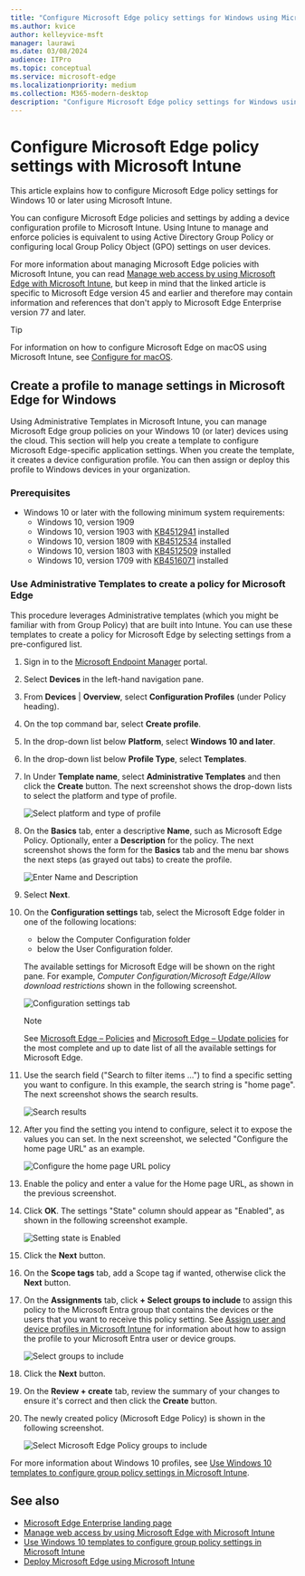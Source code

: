 ```yaml
---
title: "Configure Microsoft Edge policy settings for Windows using Microsoft Intune"
ms.author: kvice
author: kelleyvice-msft
manager: laurawi
ms.date: 03/08/2024
audience: ITPro
ms.topic: conceptual
ms.service: microsoft-edge
ms.localizationpriority: medium
ms.collection: M365-modern-desktop
description: "Configure Microsoft Edge policy settings for Windows using Microsoft Intune."
---
```


# Configure Microsoft Edge policy settings with Microsoft Intune

This article explains how to configure Microsoft Edge policy settings for Windows 10 or later using Microsoft Intune.

You can configure Microsoft Edge policies and settings by adding a device configuration profile to Microsoft Intune. Using Intune to manage and enforce policies is equivalent to using Active Directory Group Policy or configuring local Group Policy Object (GPO) settings on user devices.

For more information about managing Microsoft Edge policies with Microsoft Intune, you can read [Manage web access by using Microsoft Edge with Microsoft Intune](/intune/manage-microsoft-edge), but keep in mind that the linked article is specific to Microsoft Edge version 45 and earlier and therefore may contain information and references that don't apply to Microsoft Edge Enterprise version 77 and later.

> [!TIP]
> For information on how to configure Microsoft Edge on macOS using Microsoft Intune, see [Configure for macOS](configure-microsoft-edge-on-mac.md).

## Create a profile to manage settings in Microsoft Edge for Windows

Using Administrative Templates in Microsoft Intune, you can manage Microsoft Edge group policies on your Windows 10 (or later) devices using the cloud. This section will help you create a template to configure Microsoft Edge-specific application settings. When you create the template, it creates a device configuration profile. You can then assign or deploy this profile to Windows devices in your organization.

### Prerequisites

- Windows 10 or later with the following minimum system requirements:
  - Windows 10, version 1909
  - Windows 10, version 1903 with [KB4512941](https://support.microsoft.com/kb/4512941) installed
  - Windows 10, version 1809 with [KB4512534](https://support.microsoft.com/kb/4512534) installed
  - Windows 10, version 1803 with [KB4512509](https://support.microsoft.com/kb/4512509) installed
  - Windows 10, version 1709 with [KB4516071](https://support.microsoft.com/kb/4516071) installed

### Use Administrative Templates to create a policy for Microsoft Edge

This procedure leverages Administrative templates (which you might be familiar with from Group Policy) that are built into Intune. You can use these templates to create a policy for Microsoft Edge by selecting settings from a pre-configured list.

1. Sign in to the [Microsoft Endpoint Manager](https://endpoint.microsoft.com/) portal.
2. Select **Devices** in the left-hand navigation pane.
3. From **Devices** | **Overview**, select **Configuration Profiles** (under Policy heading).
4. On the top command bar, select **Create profile**.
5. In the drop-down list below **Platform**, select **Windows 10 and later**.
6. In the drop-down list below **Profile Type**, select **Templates**.
7. In Under **Template name**, select **Administrative Templates** and then click the **Create** button. The next screenshot shows the drop-down lists to select the platform and type of profile.

    ![Select platform and type of profile](./media/configure-edge-with-intune/create-profile-platform.png)

7. On the **Basics** tab, enter a descriptive **Name**, such as Microsoft Edge Policy. Optionally, enter a  **Description** for the policy.
The next screenshot shows the form for the **Basics** tab and the menu bar shows the next steps (as grayed out tabs) to create the profile.

   ![Enter Name and Description](./media/configure-edge-with-intune/create-profile-basics-tab.png)

8. Select **Next**.
9. On the **Configuration settings** tab, select the Microsoft Edge folder in one of the following locations:

   - below the Computer Configuration folder
   - below the User Configuration folder.

   The available settings for Microsoft Edge will be shown on the right pane. For example, *Computer Configuration/Microsoft Edge/Allow download restrictions* shown in the following screenshot.

   ![Configuration settings tab](./media/configure-edge-with-intune/create-profile-configuration-settings-tab.png)

   > [!NOTE]
   > See [Microsoft Edge – Policies](./microsoft-edge-policies.md) and [Microsoft Edge – Update policies](./microsoft-edge-update-policies.md) for the most complete and up to date list of all the available settings for Microsoft Edge.

10. Use the search field ("Search to filter items ...") to find a specific setting you want to configure. In this example, the search string is "home page". The next screenshot shows the search results.

    ![Search results](./media/configure-edge-with-intune/create-profile-configuration-settings-tab-search.png)

11. After you find the setting you intend to configure, select it to expose the values you can set. In the next screenshot, we selected "Configure the home page URL" as an example.

    ![Configure the home page URL policy](./media/configure-edge-with-intune/create-profile-configuration-settings-tab-edit-pol.png)

12. Enable the policy and enter a value for the Home page URL, as shown in the previous screenshot.

13. Click **OK**. The settings "State" column should appear as "Enabled", as shown in the following screenshot example.

    ![Setting state is Enabled](./media/configure-edge-with-intune/create-profile-configuration-settings-tab-set-enabled.png)

14. Click the **Next** button.

15. On the **Scope tags** tab, add a Scope tag if wanted, otherwise click the **Next** button.

16. On the **Assignments** tab, click **+ Select groups to include** to assign this policy to the Microsoft Entra group that contains the devices or the users that you want to receive this policy setting. See [Assign user and device profiles in Microsoft Intune](/mem/intune/configuration/device-profile-assign) for information about how to assign the profile to your Microsoft Entra user or device groups.

    ![Select groups to include](./media/configure-edge-with-intune/create-profile-assignments-tab.png)

17. Click the **Next** button.

18. On the **Review + create** tab, review the summary of your changes to ensure it's correct and then click the **Create** button.

19. The newly created policy (Microsoft Edge Policy) is shown in the following screenshot.

    ![Select Microsoft Edge Policy groups to include](./media/configure-edge-with-intune/create-profile-new-policy-finished.png)

For more information about Windows 10 profiles, see [Use Windows 10 templates to configure group policy settings in Microsoft Intune](/mem/intune/protect/administrative-templates-windows).

## See also

- [Microsoft Edge Enterprise landing page](https://aka.ms/EdgeEnterprise)
- [Manage web access by using Microsoft Edge with Microsoft Intune](/mem/intune/apps/manage-microsoft-edge)
- [Use Windows 10 templates to configure group policy settings in Microsoft Intune](/mem/intune/configuration/administrative-templates-windows)
- [Deploy Microsoft Edge using Microsoft Intune](/mem/intune/apps/apps-windows-edge/?bc=%2fDeployEdge%2fbreadcrumb%2ftoc.json&toc=%2fDeployEdge%2ftoc.json)
